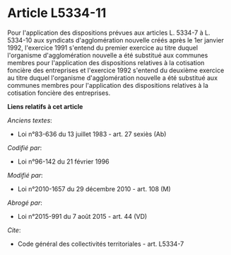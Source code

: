 # Article L5334-11

Pour l'application des dispositions prévues aux articles L. 5334-7 à L. 5334-10 aux syndicats d'agglomération nouvelle créés
après le 1er janvier 1992, l'exercice 1991 s'entend du premier exercice au titre duquel l'organisme d'agglomération nouvelle
a été substitué aux communes membres pour l'application des dispositions relatives à la cotisation foncière des entreprises
et l'exercice 1992 s'entend du deuxième exercice au titre duquel l'organisme d'agglomération nouvelle a été substitué aux
communes membres pour l'application des dispositions relatives à la cotisation foncière des entreprises.

**Liens relatifs à cet article**

_Anciens textes_:

  - Loi n°83-636 du 13 juillet 1983 - art. 27 sexiès (Ab)

_Codifié par_:

  - Loi n°96-142 du 21 février 1996

_Modifié par_:

  - Loi n°2010-1657 du 29 décembre 2010 - art. 108 (M)

_Abrogé par_:

  - Loi n°2015-991 du 7 août 2015 - art. 44 (VD)

_Cite_:

  - Code général des collectivités territoriales - art. L5334-7
